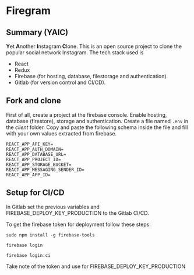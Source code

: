 # Firegram

## Summary (YAIC)
**Y**et **A**nother **I**nstagram **C**lone. This is an open source project to clone the popular social network Instagram. The tech stack used is
- React
- Redux
- Firebase (for hosting, database, filestorage and authentication).
- Gitlab (for version control and CI/CD).

## Fork and clone
First of all, create a project at the firebase console. Enable hosting, database (firestore), storage and authentication. Create a file named ```.env``` in the *client* folder. Copy and paste the following schema inside the file and fill with your own values extracted from firebase.
~~~
REACT_APP_API_KEY=
REACT_APP_AUTH_DOMAIN=
REACT_APP_DATABASE_URL=
REACT_APP_PROJECT_ID=
REACT_APP_STORAGE_BUCKET=
REACT_APP_MESSAGING_SENDER_ID=
REACT_APP_APP_ID=
~~~

## Setup for CI/CD
In Gitlab set the previous variables and FIREBASE_DEPLOY_KEY_PRODUCTION to the Gitlab CI/CD.

To get the firebase token for deployment follow these steps:

```sudo npm install -g firebase-tools```

```firebase login```

```firebase login:ci```

Take note of the token and use for FIREBASE_DEPLOY_KEY_PRODUCTION


